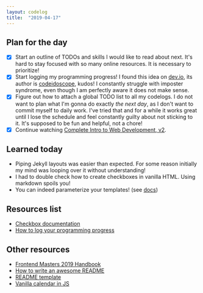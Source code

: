 ```yaml
---
layout: codelog
title:  "2019-04-17"
---
```


## Plan for the day

- [x] Start an outline of TODOs and skills I would like to read about next. It's hard to stay focused with so many online resources. It is necessary to prioritize!
- [x] Start logging my programming progress! I found this idea on [dev.io](https://dev.io), its author is [codeidoscope](https://github.com/codeidoscope), kudos! I constantly struggle with imposter syndrome, even though I am perfectly aware it does not make sense.
- [x] Figure out how to attach a global TODO list to all my codelogs. I do not want to plan what I'm gonna do exactly *the next day*, as I don't want to commit myself to daily work. I've tried that and for a while it works great until I lose the schedule and feel constantly guilty about not sticking to it. It's supposed to be fun and helpful, not a chore!
- [x] Continue watching [Complete Intro to Web Development, v2](https://frontendmasters.com/courses/web-development-v2/).

## Learned today

- Piping Jekyll layouts was easier than expected. For some reason initially my mind was looping over it without understanding!
- I had to double check how to create checkboxes in vanilla HTML. Using markdown spoils you!
- You can indeed parameterize your templates! (see [docs](https://jekyllrb.com/docs/includes/#passing-parameters-to-includes))

## Resources list

- [Checkbox documentation](https://developer.mozilla.org/en-US/docs/Web/HTML/Element/input/checkbox)
- [How to log your programming progress](https://dev.to/codeidoscope/tracking-your-progress-to-improve-your-confidence-12lh)

## Other resources

- [Frontend Masters 2019 Handbook](https://frontendmasters.com/books/front-end-handbook/2019/)
- [How to write an awesome README](https://dev.to/healeycodes/how-to-write-an-awesome-github-readme-2ldc)
- [README template](https://gist.github.com/PurpleBooth/109311bb0361f32d87a2)
- [Vanilla calendar in JS](https://dev.to/knheidorn/making-a-calendar-in-vanilla-javascript-48j8)
